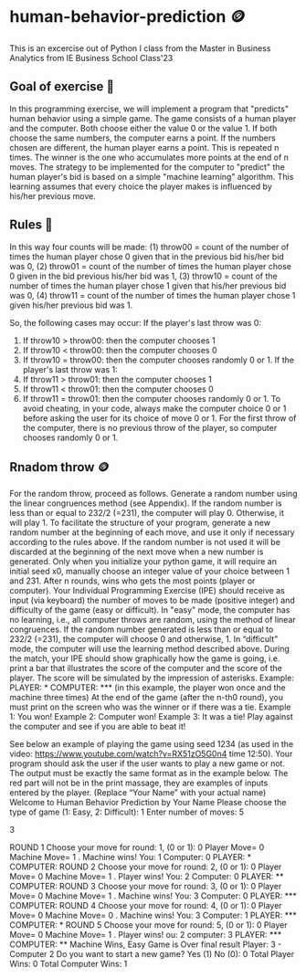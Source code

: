 # human-behavior-prediction  🪙


This is an excercise out of Python I class from the Master in Business Analytics from IE Business School Class'23

## Goal of exercise 🎯
In this programming exercise, we will implement a program that "predicts" human behavior
using a simple game.
The game consists of a human player and the computer. Both choose either the value 0 or the
value 1. If both choose the same numbers, the computer earns a point. If the numbers chosen are
different, the human player earns a point. This is repeated n times. The winner is the one who
accumulates more points at the end of n moves. The strategy to be implemented for the computer to
"predict" the human player's bid is based on a simple "machine learning" algorithm.
This learning assumes that every choice the player makes is influenced by his/her previous
move. 


## Rules 📖
In this way four counts will be made:
(1) throw00 = count of the number of times the human player chose 0 given that in the
previous bid his/her bid was 0,
(2) throw01 = count of the number of times the human player chose 0 given in the bid
previous his/her bid was 1,
(3) throw10 = count of the number of times the human player chose 1 given that his/her
previous bid was 0,
(4) throw11 = count of the number of times the human player chose 1 given his/her previous
bid was 1.

So, the following cases may occur:
If the player's last throw was 0:
1. If throw10 > throw00: then the computer chooses 1
2. If throw10 < throw00: then the computer chooses 0
3. If throw10 = throw00: then the computer chooses randomly 0 or 1.
If the player's last throw was 1:
4. If throw11 > throw01: then the computer chooses 1
5. If throw11 < throw01: then the computer chooses 0
6. If throw11 = throw01: then the computer chooses randomly 0 or 1.
To avoid cheating, in your code, always make the computer choice 0 or 1 before asking the user
for its choice of move 0 or 1.
For the first throw of the computer, there is no previous throw of the player, so computer
chooses randomly 0 or 1.

## Rnadom throw 🪙
For the random throw, proceed as follows. Generate a random number using the linear
congruences method (see Appendix). If the random number is less than or equal to 232/2 (=231), the
computer will play 0. Otherwise, it will play 1. To facilitate the structure of your program, generate a
new random number at the beginning of each move, and use it only if necessary according to the rules
above. If the random number is not used it will be discarded at the beginning of the next move when a
new number is generated.
Only when you initialize your python game, it will require an initial seed x0, manually choose
an integer value of your choice between 1 and 231.
After n rounds, wins who gets the most points (player or computer).
Your Individual Programming Exercise (IPE) should receive as input (via keyboard) the
number of moves to be made (positive integer) and difficulty of the game (easy or difficult).
In "easy" mode, the computer has no learning, i.e., all computer throws are random, using the
method of linear congruences. If the random number generated is less than or equal to 232/2 (=231),
the computer will choose 0 and otherwise, 1.
In “difficult” mode, the computer will use the learning method described above.
During the match, your IPE should show graphically how the game is going, i.e. print a bar that
illustrates the score of the computer and the score of the player. The score will be simulated by the
impression of asterisks.
Example:
PLAYER: *
COMPUTER: ***
(in this example, the player won once and the machine three times)
At the end of the game (after the n-th0 round), you must print on the screen who was the winner or if
there was a tie.
Example 1:
You won!
Example 2:
Computer won!
Example 3:
It was a tie!
Play against the computer and see if you are able to beat it!

See below an example of playing the game using seed 1234 (as used in the video:
https://www.youtube.com/watch?v=RX51zO5G0n4 time 12:50). Your program should ask the user if
the user wants to play a new game or not.
The output must be exactly the same format as in the example below. The red part will not be
in the print massage, they are examples of inputs entered by the player. (Replace “Your Name” with
your actual name)
Welcome to Human Behavior Prediction by Your Name
Please choose the type of game (1: Easy, 2: Difficult): 1
Enter number of moves: 5

3

ROUND 1 Choose your move for round: 1, (0 or 1): 0
Player Move= 0 Machine Move= 1 . Machine wins!
You: 1 Computer: 0
PLAYER: *
COMPUTER:
ROUND 2 Choose your move for round: 2, (0 or 1): 0
Player Move= 0 Machine Move= 1 . Player wins!
You: 2 Computer: 0
PLAYER: **
COMPUTER:
ROUND 3 Choose your move for round: 3, (0 or 1): 0
Player Move= 0 Machine Move= 1 . Machine wins!
You: 3 Computer: 0
PLAYER: ***
COMPUTER:
ROUND 4 Choose your move for round: 4, (0 or 1): 0
Player Move= 0 Machine Move= 0 . Machine wins!
You: 3 Computer: 1
PLAYER: ***
COMPUTER: *
ROUND 5 Choose your move for round: 5, (0 or 1): 0
Player Move= 0 Machine Move= 1 . Player wins!
ou: 2 computer: 3
PLAYER: ***
COMPUTER: **
Machine Wins, Easy Game is Over final result Player: 3 - Computer 2
Do you want to start a new game? Yes (1) No (0): 0
Total Player Wins: 0
Total Computer Wins: 1
